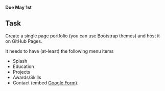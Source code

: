 **Due May 1st**

## Task 
Create a single page portfolio (you can use Bootstrap themes) and host
it on GitHub Pages.

It needs to have (at-least) the following menu items
- Splash
- Education
- Projects
- Awards/Skills
- Contact (embed [Google Form](https://docs.google.com/forms)). 


